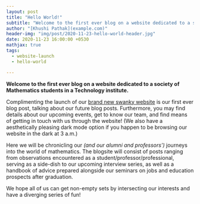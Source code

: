 ```yaml
---
layout: post
title: "Hello World!"
subtitle: "Welcome to the first ever blog on a website dedicated to a society of Mathematics students in a Technology institute."
author: "[Khushi Pathak](example.com)"
header-img: "img/post/2020-11-23-hello-world-header.jpg"
date: 2020-11-23 16:00:00 +0530
mathjax: true
tags:
  - website-launch
  - hello-world

---
```


**Welcome to the first ever blog on a website dedicated to a society of Mathematics students in a Technology institute.**


Complimenting the launch of our [brand new swanky website](http://mathsoc.iitd.ac.in) is our first ever blog post, talking about our future blog posts. Furthermore, you may find details about our upcoming events, get to know our team, and find means of getting in touch with us through the website! (We also have a aesthetically pleasing dark mode option if you happen to be browsing our website in the dark at 3 a.m.)


Here we will be chronicling our *(and our alumni and professors')* journeys into the world of mathematics. The blogsite will consist of posts ranging from observations encountered as a student/professor/professional, serving as a side-dish to our upcoming interview series, as well as a handbook of advice prepared alongside our seminars on jobs and education prospects after graduation. 


We hope all of us can get non-empty sets by intersecting our interests and have a diverging series of fun!

